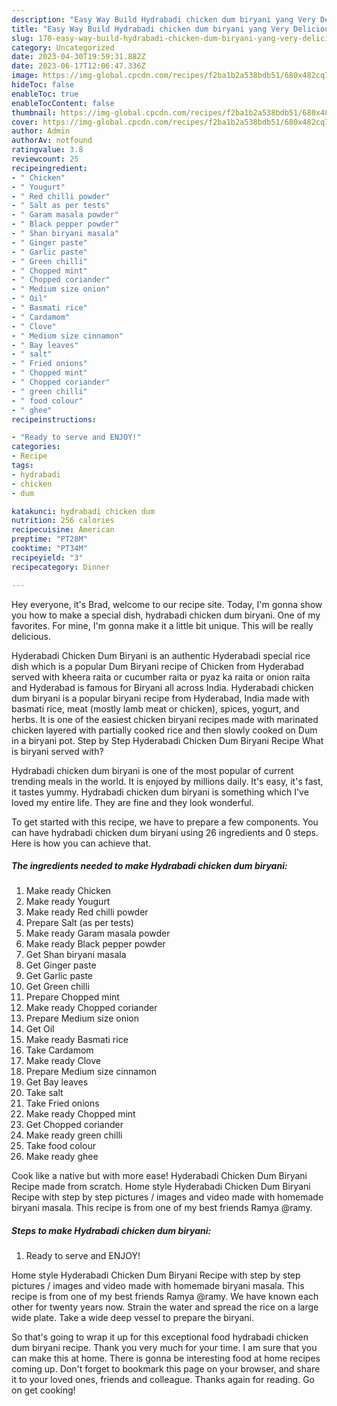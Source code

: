 ```yaml
---
description: "Easy Way Build Hydrabadi chicken dum biryani yang Very Delicious"
title: "Easy Way Build Hydrabadi chicken dum biryani yang Very Delicious"
slug: 170-easy-way-build-hydrabadi-chicken-dum-biryani-yang-very-delicious
category: Uncategorized
date: 2023-04-30T19:59:31.882Z
date: 2023-06-17T12:06:47.336Z
image: https://img-global.cpcdn.com/recipes/f2ba1b2a538bdb51/680x482cq70/hydrabadi-chicken-dum-biryani-recipe-main-photo.jpg
hideToc: false
enableToc: true
enableTocContent: false
thumbnail: https://img-global.cpcdn.com/recipes/f2ba1b2a538bdb51/680x482cq70/hydrabadi-chicken-dum-biryani-recipe-main-photo.jpg
cover: https://img-global.cpcdn.com/recipes/f2ba1b2a538bdb51/680x482cq70/hydrabadi-chicken-dum-biryani-recipe-main-photo.jpg
author: Admin
authorAv: notfound
ratingvalue: 3.8
reviewcount: 25
recipeingredient:
- " Chicken"
- " Yougurt"
- " Red chilli powder"
- " Salt as per tests"
- " Garam masala powder"
- " Black pepper powder"
- " Shan biryani masala"
- " Ginger paste"
- " Garlic paste"
- " Green chilli"
- " Chopped mint"
- " Chopped coriander"
- " Medium size onion"
- " Oil"
- " Basmati rice"
- " Cardamom"
- " Clove"
- " Medium size cinnamon"
- " Bay leaves"
- " salt"
- " Fried onions"
- " Chopped mint"
- " Chopped coriander"
- " green chilli"
- " food colour"
- " ghee"
recipeinstructions:

- "Ready to serve and ENJOY!"
categories:
- Recipe
tags:
- hydrabadi
- chicken
- dum

katakunci: hydrabadi chicken dum 
nutrition: 256 calories
recipecuisine: American
preptime: "PT28M"
cooktime: "PT34M"
recipeyield: "3"
recipecategory: Dinner

---
```



Hey everyone, it's Brad, welcome to our recipe site. Today, I'm gonna show you how to make a special dish, hydrabadi chicken dum biryani. One of my favorites. For mine, I'm gonna make it a little bit unique. This will be really delicious.

Hyderabadi Chicken Dum Biryani is an authentic Hyderabadi special rice dish which is a popular Dum Biryani recipe of Chicken from Hyderabad served with kheera raita or cucumber raita or pyaz ka raita or onion raita and Hyderabad is famous for Biryani all across India. Hyderabadi chicken dum biryani is a popular biryani recipe from Hyderabad, India made with basmati rice, meat (mostly lamb meat or chicken), spices, yogurt, and herbs. It is one of the easiest chicken biryani recipes made with marinated chicken layered with partially cooked rice and then slowly cooked on Dum in a biryani pot. Step by Step Hyderabadi Chicken Dum Biryani Recipe What is biryani served with?

Hydrabadi chicken dum biryani is one of the most popular of current trending meals in the world. It is enjoyed by millions daily. It's easy, it's fast, it tastes yummy. Hydrabadi chicken dum biryani is something which I've loved my entire life. They are fine and they look wonderful.


To get started with this recipe, we have to prepare a few components. You can have hydrabadi chicken dum biryani using 26 ingredients and 0 steps. Here is how you can achieve that.

<!--inarticleads1-->

##### The ingredients needed to make Hydrabadi chicken dum biryani:

1. Make ready  Chicken
1. Make ready  Yougurt
1. Make ready  Red chilli powder
1. Prepare  Salt (as per tests)
1. Make ready  Garam masala powder
1. Make ready  Black pepper powder
1. Get  Shan biryani masala
1. Get  Ginger paste
1. Get  Garlic paste
1. Get  Green chilli
1. Prepare  Chopped mint
1. Make ready  Chopped coriander
1. Prepare  Medium size onion
1. Get  Oil
1. Make ready  Basmati rice
1. Take  Cardamom
1. Make ready  Clove
1. Prepare  Medium size cinnamon
1. Get  Bay leaves
1. Take  salt
1. Take  Fried onions
1. Make ready  Chopped mint
1. Get  Chopped coriander
1. Make ready  green chilli
1. Take  food colour
1. Make ready  ghee


Cook like a native but with more ease! Hyderabadi Chicken Dum Biryani Recipe made from scratch. Home style Hyderabadi Chicken Dum Biryani Recipe with step by step pictures / images and video made with homemade biryani masala. This recipe is from one of my best friends Ramya @ramy. 

<!--inarticleads2-->

##### Steps to make Hydrabadi chicken dum biryani:


1. Ready to serve and ENJOY!

Home style Hyderabadi Chicken Dum Biryani Recipe with step by step pictures / images and video made with homemade biryani masala. This recipe is from one of my best friends Ramya @ramy. We have known each other for twenty years now. Strain the water and spread the rice on a large wide plate. Take a wide deep vessel to prepare the biryani. 

So that's going to wrap it up for this exceptional food hydrabadi chicken dum biryani recipe. Thank you very much for your time. I am sure that you can make this at home. There is gonna be interesting food at home recipes coming up. Don't forget to bookmark this page on your browser, and share it to your loved ones, friends and colleague. Thanks again for reading. Go on get cooking!
